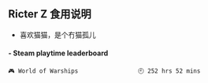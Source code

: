 ## Ricter Z 食用说明
- 喜欢猫猫，是个冇猫孤儿

<!-- steam-box start -->
#### - Steam playtime leaderboard
```text
🎮 World of Warships                 🕘 252 hrs 52 mins
```
<!-- Powered by https://github.com/YouEclipse/steam-box . -->
<!-- steam-box end -->
